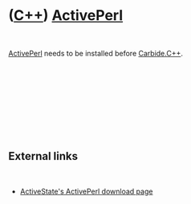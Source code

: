 



 

 

 

 

 

([C++](Cpp.md)) [ActivePerl](CppActivePerl.md)
================================================

 

[ActivePerl](CppActivePerl.md) needs to be installed before
[Carbide.C++](CppCarbideCpp.md).

 

 

 

 

 

External links
--------------

 

-   [ActiveState's ActivePerl download
    page](http://www.activestate.com/activeperl/downloads)

 

 

 

 

 





 



